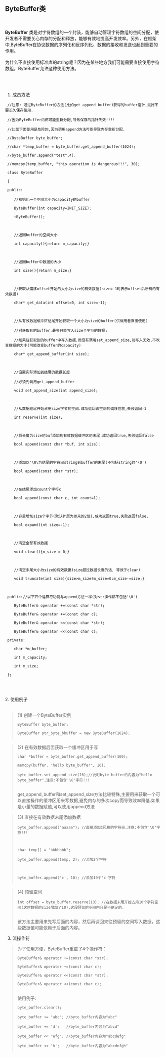 <h2>ByteBuffer类</h2>

<br><br>
<b>ByteBuffer</b> 类是对字符数组的一个封装，能够自动管理字符数组的空间分配，使开发者不需要关心内存的分配和释放，能够有效地提高开发效率。另外，在框架中,ByteBuffer在协议数据的序列化和反序列化、数据的接收和发送也起到重要的作用。<br>
<br>
为什么不直接使用标准库的string呢？因为在某些地方我们可能需要直接使用字符数组，ByteBuffer允许这种使用方法。<br>
<br>
<br><br>
1. 成员方法<br>
<pre><code> //注意: 通过ByteBuffer的方法(比如get_append_buffer)获得的buffer指针,最好不要长久保存使用.<br>
 //因为ByteBuffer内部可能重新分配,导致保存的指针失效!!!!<br>
 //比如下面使用是危险的,因为调用append方法可能导致内存重新分配.<br>
 //ByteBuffer byte_buffer;<br>
 //char *temp_buffer = byte_buffer.get_append_buffer(1024);<br>
 //byte_buffer.append("test",4);<br>
 //memcpy(temp_buffer, "this operation is dangerous!!!", 30);<br>
 class ByteBuffer<br>
 {<br>
 public:<br>
 	//初始化一个空间大小为capacity的buffer<br>
 	ByteBuffer(int capacity=INIT_SIZE);<br>
 	~ByteBuffer();<br>
<br>
 	//返回buffer的空间大小<br>
 	int capacity(){return m_capacity;}<br>
<br>
 	//返回buffer中数据的大小<br>
 	int size(){return m_size;}<br>
<br>
 	//获取从偏移offset开始的大小为size的有效数据(size=-1时表示offset后所有的有效数据)<br>
 	char* get_data(int offset=0, int size=-1);<br>
 <br>
 	//从有效数据缓冲区结尾开始获取一个大小为size的buffer(供调用者直接使用)<br>
 	//对获取到的buffer,最多只能写入size个字节的数据;<br>
 	//如果往获取到的buffer中写入数据,而没有调用set_append_size,则写入无效,不改变数据的大小(可能改变buffer的capacity)<br>
 	char* get_append_buffer(int size);<br>
<br>
 	//设置实际添加到结尾的数据长度<br>
 	//必须先调用get_append_buffer<br>
 	void set_append_size(int append_size);<br>
 <br>
 	//从数据结尾开始占用size字节的空间.成功返回该空间的偏移位置,失败返回-1<br>
 	int reserve(int size);<br>
 <br>
 	//将长度为size的buf添加到有效数据缓冲区的末尾.成功返回true,失败返回false<br>
 	bool append(const char *buf, int size);<br>
<br>
 	//添加以'\0\为结尾的字符串string到buffer的末尾(不包括string的'\0')<br>
 	bool append(const char *str);<br>
<br>
 	//在结尾添加count个字符c<br>
 	bool append(const char c, int count=1);<br>
 <br>
 	//容量增加size个字节(默认扩展为原来的2倍),成功返回true,失败返回false.<br>
 	bool expand(int size=-1);<br>
<br>
 	//清空全部有效数据<br>
 	void clear(){m_size = 0;}<br>
<br>
 	//清空末尾大小为size的有效数据(size超过数据长度的话, 等效于clear)<br>
 	void truncate(int size){size&gt;m_size?m_size=0:m_size-=size;}<br>
<br>
 public://以下四个运算符功能与append方法一样(对str操作都不包括'\0')<br>
 	ByteBuffer&amp; operator +=(const char *str);<br>
 	ByteBuffer&amp; operator +=(const char c);<br>
 	ByteBuffer&amp; operator &lt;&lt;(const char *str);<br>
 	ByteBuffer&amp; operator &lt;&lt;(const char c);<br>
 private:<br>
 	char *m_buffer;<br>
 	int m_capacity;<br>
 	int m_size;<br>
 };<br>
</code></pre>

<br><br>
2. 使用例子<br>
<br>
<blockquote>(1) 创建一个ByteBuffer实例<br>
<pre><code>ByteBuffer byte_buffer;<br>
ByteBuffer ptr_byte_bbuffer = new ByteBuffer(1024);<br>
</code></pre></blockquote>

<blockquote>(2) 在有效数据后面获取一个缓冲区用于写<br>
<pre><code>char *buffer = byte_buffer.get_append_buffer(100);<br>
memcpy(buffer, "hello byte_buffer", 16);<br>
byte_buffer.set_append_size(16);//此时byte_buffer的内容为"hello byte_buffer",注意:不包含'\0'字符!!!<br>
</code></pre>
get_append_buffer和set_append_size方法比较特殊,主要用来获取一个可以直接操作的缓冲区用来写数据,避免内存的多次copy而导致效率降低.如果是小量的数据赋值,可以使用append方法</blockquote>

<blockquote>(3) 直接在有效数据末尾添加数据<br>
<pre><code>byte_buffer.append("aaaaa"); //直接添加C风格的字符串.注意:不包含'\0'字符!!!<br>
<br>
char temp[] = "bbbbbbb";<br>
byte_buffer.append(temp, 2); //添加2个字符<br>
<br>
byte_buffer.append('c', 10); //添加10个'c'字符<br>
</code></pre></blockquote>

<blockquote>(4) 预留空间<br>
<pre><code>int offset = byte_buffer.reserve(10); //在数据末尾开始占用10个字符空间(这时数据的size增加了10),这段预留的空间内容是不确定的.<br>
</code></pre>
该方法主要用来先写后面的内容，然后再调回来往预留的空间写入数据，这些数据值可能依赖于后面的内容。</blockquote>

3. 流操作符<br>
<blockquote>为了使用方便，ByteBuffer重载了4个操作符：<br>
<pre><code>ByteBuffer&amp; operator +=(const char *str);<br>
ByteBuffer&amp; operator +=(const char c);<br>
ByteBuffer&amp; operator &lt;&lt;(const char *str);<br>
ByteBuffer&amp; operator &lt;&lt;(const char c);<br>
</code></pre>
使用例子:<br>
<pre><code>byte_buffer.clear();<br>
byte_buffer += "abc"; //byte_buffer内容为"abc"<br>
byte_buffer += 'd';   //byte_buffer内容为"abcd"<br>
byte_buffer &lt;&lt; "efg"; //byte_buffer内容为"abcdefg"<br>
byte_buffer &lt;&lt; 'h';   //byte_buffer内容为"abcdefgh"<br>
</code></pre></blockquote>

<br><br>